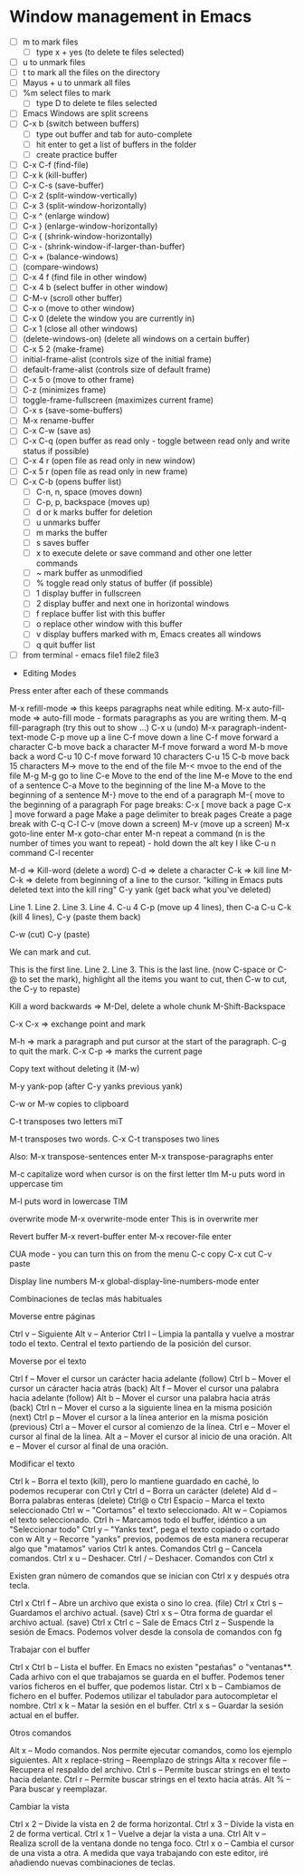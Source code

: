 # Window management in Emacs

+ [ ] m to mark files
  + [ ] type x + yes (to delete te files selected)
+ [ ] u to unmark files
+ [ ] t to mark all the files on the directory
+ [ ] Mayus + u to unmark all files
+ [ ] %m select files to mark
  + [ ] type D to delete te files selected
+ [ ] Emacs Windows are split screens
+ [ ] C-x b (switch between buffers)
  + [ ] type out buffer and tab for auto-complete
  + [ ] hit enter to get a list of buffers in the folder
  + [ ] create practice buffer
+ [ ] C-x C-f (find-file)
+ [ ] C-x k (kill-buffer)
+ [ ] C-x C-s (save-buffer)
+ [ ] C-x 2 (split-window-vertically)
+ [ ] C-x 3 (split-window-horizontally)
+ [ ] C-x ^ (enlarge window)
+ [ ] C-x } (enlarge-window-horizontally)
+ [ ] C-x { (shrink-window-horizontally)
+ [ ] C-x - (shrink-window-if-larger-than-buffer)
+ [ ] C-x + (balance-windows)
+ [ ] (compare-windows)
+ [ ] C-x 4 f (find file in other window)
+ [ ] C-x 4 b (select buffer in other window)
+ [ ] C-M-v (scroll other buffer)
+ [ ] C-x o (move to other window)
+ [ ] C-x 0 (delete the window you are currently in)
+ [ ] C-x 1 (close all other windows)
+ [ ] (delete-windows-on) (delete all windows on a certain buffer)
+ [ ] C-x 5 2 (make-frame)
+ [ ] initial-frame-alist (controls size of the initial frame)
+ [ ] default-frame-alist (controls size of default frame)
+ [ ] C-x 5 o (move to other frame)
+ [ ] C-z (minimizes frame)
+ [ ] toggle-frame-fullscreen (maximizes current frame)
+ [ ] C-x s (save-some-buffers)
+ [ ] M-x rename-buffer
+ [ ] C-x C-w (save as)
+ [ ] C-x C-q (open buffer as read only - toggle between read only and write status if possible)
+ [ ] C-x 4 r (open file as read only in new window)
+ [ ] C-x 5 r (open file as read only in new frame)
+ [ ] C-x C-b (opens buffer list)
  + [ ] C-n, n, space (moves down)
  + [ ] C-p, p, backspace (moves up)
  + [ ] d or k marks buffer for deletion
  + [ ] u unmarks buffer
  + [ ] m marks the buffer
  + [ ] s saves buffer
  + [ ] x to execute delete or save command and other one letter commands
  + [ ] ~ mark buffer as unmodified
  + [ ] % toggle read only status of buffer (if possible)
  + [ ] 1 display buffer in fullscreen
  + [ ] 2 display buffer and next one in horizontal windows
  + [ ] f replace buffer list with this buffer
  + [ ] o replace other window with this buffer
  + [ ] v display buffers marked with m, Emacs creates all windows
  + [ ] q quit buffer list
+ [ ] from terminal - emacs file1 file2 file3
+ Editing Modes

Press enter after each of these commands

M-x refill-mode => this keeps paragraphs neat while editing.
M-x auto-fill-mode => auto-fill mode - formats paragraphs as you are writing them.
M-q fill-paragraph (try this out to show ...)
C-x u (undo)
M-x paragraph-indent-text-mode
C-p move up a line
C-f move down a line
C-f move forward a character
C-b move back a character
M-f move forward a word
M-b move back a word
C-u 10 C-f move forward 10 characters
C-u 15 C-b move back 15 characters
M-> move to the end of the file
M-< mvoe to the end of the file
M-g M-g go to line
C-e Move to the end of the line
M-e Move to the end of a sentence
C-a Move to the beginning of the line
M-a Move to the beginning of a sentence
M-} move to the end of a paragraph
M-{ move to the beginning of a paragraph
For page breaks:
C-x [ move back a page
C-x ] move forward a page
Make a page delimiter to break pages
Create a page break with C-q C-l
C-v (move down a screen)
M-v (move up a screen)
M-x goto-line enter
M-x goto-char enter
M-n repeat a command (n is the number of times you want to repeat) - hold down the alt key
I like C-u n command
C-l recenter

M-d => Kill-word (delete a word)
C-d => delete a character
C-k => kill line
M-C-k => delete from beginning of a line to the cursor.
"killing in Emacs puts deleted text into the kill ring"
C-y yank (get back what you've deleted)

Line 1.
Line 2.
Line 3.
Line 4.
C-u 4 C-p (move up 4 lines), then C-a C-u C-k (kill 4 lines), C-y (paste them back)

C-w (cut)
C-y (paste)

We can mark and cut.

This is the first line.
Line 2.
Line 3.
This is the last line. (now C-space or C-@ to set the mark), highlight all the items you want to cut, then C-w to cut, the C-y to repaste)

Kill a word backwards => M-Del, delete a whole chunk M-Shift-Backspace

C-x C-x => exchange point and mark

M-h => mark a paragraph and put cursor at the start of the paragraph. C-g to quit the mark.
C-x C-p => marks the current page

Copy text without deleting it (M-w)

M-y yank-pop (after C-y yanks previous yank)

C-w or M-w copies to clipboard

C-t transposes two letters miT

M-t transposes two words.
C-x C-t transposes two lines

Also:
M-x transpose-sentences enter
M-x transpose-paragraphs enter

M-c capitalize word when cursor is on the first letter tIm
M-u puts word in uppercase tim

M-l puts word in lowercase TIM

overwrite mode
M-x overwrite-mode enter
This is in overwrite mer

Revert buffer
M-x revert-buffer enter
M-x recover-file enter

CUA mode - you can turn this on from the menu
C-c copy
C-x cut
C-v paste

Display line numbers
M-x global-display-line-numbers-mode enter

Combinaciones de teclas más habituales

Moverse entre páginas

Ctrl v – Siguiente
Alt v – Anterior
Ctrl l – Limpia la pantalla y vuelve a mostrar todo el texto. Central el texto partiendo de la posición del cursor.

Moverse por el texto

Ctrl f – Mover el cursor un carácter hacia adelante (follow)
Ctrl b – Mover el cursor un cáracter hacia atrás (back)
Alt f – Mover el cursor una palabra hacia adelante (follow)
Alt b – Mover el cursor una palabra hacia atrás (back)
Ctrl n – Mover el curso a la siguiente línea en la misma posición (next)
Ctrl p – Mover el cursor a la línea anterior en la misma posición (previous)
Ctrl a – Mover el cursor al comienzo de la línea.
Ctrl e – Mover el cursor al final de la línea.
Alt a – Mover el cursor al inicio de una oración.
Alt e – Mover el cursor al final de una oración.

Modificar el texto

Ctrl k – Borra el texto (kill), pero lo mantiene guardado en caché, lo podemos recuperar con Ctrl y
Ctrl d – Borra un carácter (delete)
Ald d – Borra palabras enteras (delete)
Ctrl@ o Ctrl Espacio – Marca el texto seleccionado
Ctrl w – "Cortamos" el texto seleccionado.
Alt w – Copiamos el texto seleccionado.
Ctrl h – Marcamos todo el buffer, idéntico a un "Seleccionar todo"
Ctrl y – "Yanks text", pega el texto copiado o cortado con w
Alt y – Recorre "yanks" previos, podemos de esta manera recuperar algo que "matamos" varios Ctrl k antes.
Comandos
Ctrl g – Cancela comandos.
Ctrl x u – Deshacer.
Ctrl / – Deshacer.
Comandos con Ctrl x

Existen gran número de comandos que se inician con Ctrl x y después otra tecla.

Ctrl x Ctrl f – Abre un archivo que exista o sino lo crea. (file)
Ctrl x Ctrl s – Guardamos el archivo actual. (save)
Ctrl x s – Otra forma de guardar el archivo actual. (save)
Ctrl x Ctrl c – Sale de Emacs
Ctrl z – Suspende la sesión de Emacs. Podemos volver desde la consola de comandos con fg

Trabajar con el buffer

Ctrl x Ctrl b – Lista el buffer. En Emacs no existen "pestañas" o "ventanas**. Cada arhivo con el que trabajamos se guarda en el buffer. Podemos tener varios ficheros en el buffer, que podemos listar.
Ctrl x b – Cambiamos de fichero en el buffer. Podemos utilizar el tabulador para autocompletar el nombre.
Ctrl x k – Matar la sesión en el buffer.
Ctrl x s – Guardar la sesión actual en el buffer.

Otros comandos

Alt x – Modo comandos. Nos permite ejecutar comandos, como los ejemplo siguientes.
Alt x replace-string – Reemplazo de strings
Alta x recover file – Recupera el respaldo del archivo.
Ctrl s – Permite buscar strings en el texto hacia delante.
Ctrl r – Permite buscar strings en el texto hacia atrás.
Alt % – Para buscar y reemplazar.

Cambiar la vista

Ctrl x 2 – Divide la vista en 2 de forma horizontal.
Ctrl x 3 – Divide la vista en 2 de forma vertical.
Ctrl x 1 – Vuelve a dejar la vista a una.
Ctrl Alt v – Realiza scroll de la ventana donde no tenga foco.
Ctrl x o – Cambia el cursor de una vista a otra.
A medida que vaya trabajando con este editor, iré añadiendo nuevas combinaciones de teclas.
